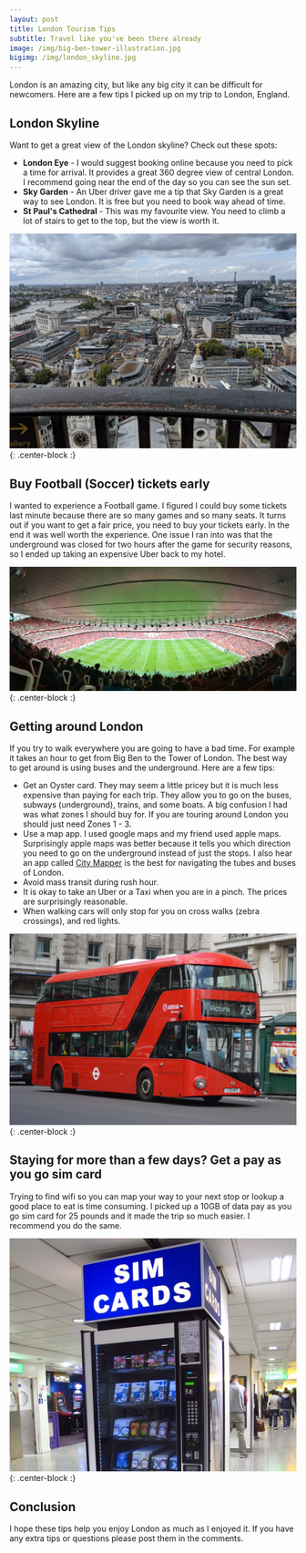 ```yaml
---
layout: post
title: London Tourism Tips
subtitle: Travel like you've been there already
image: /img/big-ben-tower-illustration.jpg
bigimg: /img/london_skyline.jpg
---
```


London is an amazing city, but like any big city it can be difficult for newcomers. Here are a few tips I picked up on my trip to London, England.

## London Skyline
Want to get a great view of the London skyline? Check out these spots:
* **London Eye** - I would suggest booking online because you need to pick a time for arrival. It provides a great 360 degree view of central London. I recommend going near the end of the day so you can see the sun set.
* **Sky Garden** - An Uber driver gave me a tip that Sky Garden is a great way to see London. It is free but you need to book way ahead of time.
* **St Paul's Cathedral** -  This was my favourite view. You need to climb a lot of stairs to get to the top, but the view is worth it.

![St Paul View](../img/st_paul_view.jpg){: .center-block :}

## Buy Football (Soccer) tickets early
I wanted to experience a Football game. I figured I could buy some tickets last minute because there are so many games and so many seats. It turns out if you want to get a fair price, you need to buy your tickets early. In the end it was well worth the experience. One issue I ran into was that the underground was closed for two hours after the game for security reasons, so I ended up taking an expensive Uber back to my hotel.

![Football game](../img/football_game.vr.jpg){: .center-block :}

## Getting around London
If you try to walk everywhere you are going to have a bad time. For example it takes an hour to get from Big Ben to the Tower of London. The best way to get around is using buses and the underground. Here are a few tips:
* Get an Oyster card. They may seem a little pricey but it is much less expensive than paying for each trip. They allow you to go on the buses, subways (underground), trains, and some boats. A big confusion I had was what zones I should buy for. If you are touring around London you should just need Zones 1 - 3.
* Use a map app. I used google maps and my friend used apple maps. Surprisingly apple maps was better because it tells you which direction you need to go on the underground instead of just the stops. I also hear an app called [City Mapper](https://citymapper.com/london) is the best for navigating the tubes and buses of London.
* Avoid mass transit during rush hour.
* It is okay to take an Uber or a Taxi when you are in a pinch. The prices are surprisingly reasonable.
* When walking cars will only stop for you on cross walks (zebra crossings), and red lights.

![Bus](../img/london_bus.jpg){: .center-block :}

## Staying for more than a few days? Get a pay as you go sim card
Trying to find wifi so you can map your way to your next stop or lookup a good place to eat is time consuming. I picked up a 10GB of data pay as you go sim card for 25 pounds and it made the trip so much easier. I recommend you do the same.

![Sim Card](../img/simcard_vendingmachine.jpg){: .center-block :}

## Conclusion
I hope these tips help you enjoy London as much as I enjoyed it. If you have any extra tips or questions please post them in the comments.